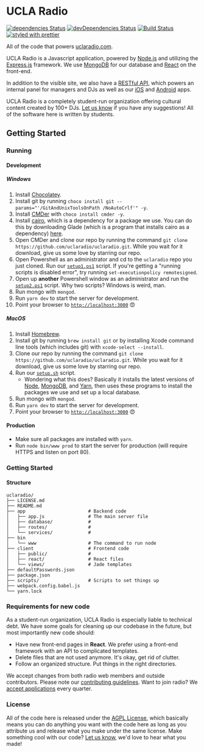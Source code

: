 # UCLA Radio
[![dependencies Status](https://david-dm.org/uclaradio/uclaradio/status.svg)](https://david-dm.org/uclaradio/uclaradio)
[![devDependencies Status](https://david-dm.org/uclaradio/uclaradio/dev-status.svg)](https://david-dm.org/uclaradio/uclaradio?type=dev)
[![Build Status](https://travis-ci.org/uclaradio/uclaradio.svg?branch=master)](https://travis-ci.org/uclaradio/uclaradio)
[![styled with prettier](https://img.shields.io/badge/styled_with-prettier-ff69b4.svg)](https://github.com/prettier/prettier)

All of the code that powers [uclaradio.com](https://uclaradio.com).

UCLA Radio is a Javascript application, powered by [Node.js](https://nodejs.org/en/) and utilizing the [Express.js](http://expressjs.com) framework. We use [MongoDB](https://www.mongodb.com) for our database and [React](https://facebook.github.io/react/) on the front-end.

In addition to the visible site, we also have a [RESTful API](https://github.com/uclaradio/uclaradio/wiki/The-API), which powers an internal panel for managers and DJs as well as our [iOS](https://github.com/uclaradio/uclaradio-iOS) and [Android](https://github.com/uclaradio/uclaradio-Android) apps.

UCLA Radio is a completely student-run organization offering cultural content created by 100+ DJs. [Let us know](mailto:radio.web@media.ucla.edu) if you have any suggestions! All of the software here is written by students.

## Getting Started
### Running
#### Development
##### Windows
1. Install [Chocolatey](https://chocolatey.org).
2. Install git by running `choco install git --params="'/GitAndUnixToolsOnPath /NoAutoCrlf'" -y`.
3. Install [CMDer](http://cmder.net) with `choco install cmder -y`.
4. Install [cairo](https://www.cairographics.org), which is a dependency for a package we use. You can do this by downloading Glade (which is a program that installs cairo as a dependency) [here](http://gladewin32.sourceforge.net).
5. Open CMDer and clone our repo by running the command `git clone https://github.com/uclaradio/uclaradio.git`. While you wait for it download, give us some love by starring our repo.
6. Open Powershell as an administrator and cd to the `uclaradio` repo you just cloned. Run our [`setup1.ps1`](https://github.com/uclaradio/uclaradio/blob/master/scripts/setup1.ps1) script. If you're getting a "running scripts is disabled error", try running `set-executionpolicy remotesigned`.
7. Open up __another__ Powershell window as an administrator and run the [`setup2.ps1`](https://github.com/uclaradio/uclaradio/blob/master/scripts/setup2.ps1) script. Why two scripts? Windows is weird, man.
7. Run mongo with `mongod`.
8. Run `yarn dev` to start the server for development.
9. Point your browser to [`http://localhost:3000`](http://localhost:3000) :heart_eyes:

##### MacOS
1. Install [Homebrew](https://brew.sh).
2. Install git by running `brew install git` or by installing Xcode command line tools (which includes git) with `xcode-select --install`.
3. Clone our repo by running the command `git clone https://github.com/uclaradio/uclaradio.git`. While you wait for it download, give us some love by starring our repo.
4. Run our [`setup.sh`](https://github.com/uclaradio/uclaradio/blob/master/scripts/setup.sh) script.
    - Wondering what this does? Basically it installs the latest versions of [Node](https://nodejs.org/en/), [MongoDB](https://www.mongodb.com), and [Yarn](https://yarnpkg.com), then uses these programs to install the packages we use and set up a local database.
5. Run mongo with `mongod`.
6. Run `yarn dev` to start the server for development.
7. Point your browser to [`http://localhost:3000`](http://localhost:3000) :heart_eyes:

#### Production
- Make sure all packages are installed with `yarn`.
- Run `node bin/www prod` to start the server for production (will require HTTPS and listen on port 80).

### Getting Started

#### Structure
```
uclaradio/
├── LICENSE.md
├── README.md
├── app                       # Backend code
│   ├── app.js                # The main server file
│   ├── database/             #
│   ├── routes/               #
│   └── services/             #
├── bin
│   └── www                   # The command to run node
├── client                    # Frontend code
│   ├── public/               #
│   ├── react/                # React files
│   └── views/                # Jade templates
├── defaultPasswords.json
├── package.json
├── scripts/                  # Scripts to set things up
├── webpack.config.babel.js
└── yarn.lock
```

### Requirements for new code

As a student-run organization, UCLA Radio is especially liable to technical debt. We have some goals for cleaning up our codebase in the future, but most importantly new code should:
* Have new front-end pages in **React**. We prefer using a front-end framework with an API to complicated templates.
* Delete files that are not used anymore. It's okay, get rid of clutter.
* Follow an organized structure. Put things in the right directories.

We accept changes from both radio web members and outside contributors. Please note our [contributing guidelines](https://github.com/uclaradio/uclaradio/blob/master/.github/CONTRIBUTING.md). Want to join radio? We [accept applications](http://apply.uclastudentmedia.com/applications/ucla-radio/web-staff/) every quarter.


### License
All of the code here is released under the [AGPL License](/LICENSE), which basically means you can do anything you want with the code here as long as you attribute us and release what you make under the same license. Make something cool with our code? [Let us know](mailto:radio.web@media.ucla.edu), we'd love to hear what you made!

